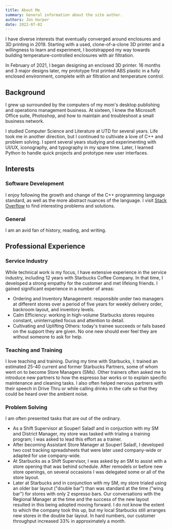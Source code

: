 ```yaml
---
title: About Me
summary: General information about the site author.
authors: Jon Harper
date: 2022-07-02
---
```


I have diverse interests that eventually converged around enclosures and 3D printing in 2019. Starting with a used, clone-of-a-clone 3D printer and a willingness to learn and experiment, I bootstrapped my way towards building temperature-controlled enclosures with air filtration.

In February of 2021, I began designing an enclosed 3D printer. 16 months and 3 major designs later, my prototype first printed ABS plastic in a fully enclosed environment, complete with air filtration and temperature control.

## Background

I grew up surrounded by the computers of my mom's desktop publishing and operations management business. At sixteen, I knew the Microsoft Office suite, Photoshop, and how to maintain and troubleshoot a small business network.

I studied Computer Science and Literature at UTD for several years. Life took me in another direction, but I continued to cultivate a love of C++ and problem solving. I spent several years studying and experimenting with UI/UX, iconography, and typography in my spare time. Later, I learned Python to handle quick projects and prototype new user interfaces.

## Interests

### Software Development

I enjoy following the growth and change of the C++ programming language standard, as well as the more abstract nuances of the language. I visit [Stack Overflow](https://stackoverflow.com/users/4732082/jonspaceharper) to find interesting problems and solutions.

### General

I am an avid fan of history, reading, and writing.

## Professional Experience

### Service Industry

While technical work is my focus, I have extensive experience in the service industry, including 12 years with Starbucks Coffee Company. In that time, I developed a strong empathy for the customer and met lifelong friends. I gained significant experience in a number of areas:

- Ordering and Inventory Management: responsible under two managers at different stores over a period of five years for weekly delivery order, backroom layout, and inventory levels.
- Calm Efficiency: working in high-volume Starbucks stores requires constant, uninterrupted focus and attention to detail.
- Cultivating and Uplifting Others: today's trainee succeeds or fails based on the support they are given. No one new should ever feel they are without someone to ask for help.

### Teaching and Training

I love teaching and training. During my time with Starbucks, I: trained an estimated 25-40 current and former Starbucks Partners, some of whom went on to become Store Managers (SMs). Other trainers often asked me to introduce new partners to how the espresso bar works or to explain specific maintenance and cleaning tasks. I also often helped nervous partners with their speech in Drive Thru or while calling drinks in the cafe so that they could be heard over the ambient noise.

### Problem Solving

I am often presented tasks that are out of the ordinary. 

- As a Shift Supervisor at Souper! Salad! and in conjuction with my SM and District Manager, my store was tasked with trialing a training program; I was asked to lead this effort as a trainer.
- After becoming Assistant Store Manager at Souper! Salad!, I developed two cost tracking spreadsheets that were later used company-wide or adapted for use company-wide.
- At Starbucks as a Shift Supervisor, I was asked by an SM to assist with a store opening that was behind schedule. After remodels or before new store openings, on several occasions I was delegated some or all of the store layout.
- Later at Starbucks and in conjunction with my SM, my store trialed using an older bar layout ("double bar") than was standard at the time ("wing bar") for stores with only 2 espresso bars. Our conversations with the Regional Manager at the time and the success of the new layout resulted in this being adopted moving forward. I do not know the extent to which the company took this up, but my local Starbucks still arranges new stores in the double bar layout. In hard numbers, our customer throughput increased 33% in approximately a month.